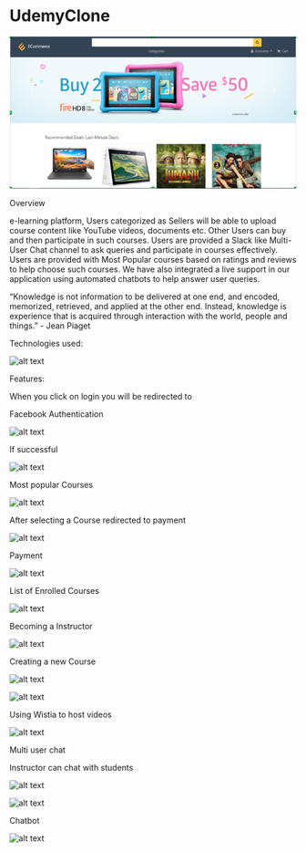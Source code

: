 # UdemyClone

![alt text](https://github.com/RepakaRamateja/Amazonclone/blob/master/images/homepage.png)


Overview

e-learning platform, Users categorized as Sellers will be able to upload course content like YouTube videos, documents etc. Other Users can buy and then participate in such
courses. Users are provided a Slack like Multi-User Chat channel to ask queries and participate in courses effectively. Users are provided with Most Popular courses based on ratings and reviews
to help choose such courses. We have also integrated a live support in our application using automated chatbots to help answer user queries.


“Knowledge is not information to be delivered at one end, and encoded, memorized, retrieved, and applied at the other end. Instead, knowledge is experience that is acquired through interaction with the world, people and things.” - Jean Piaget


Technologies used:

![alt text](https://github.com/RepakaRamateja/UdemyClone/tree/master/images/tech.png)

Features:

When you click on login you  will be redirected to 

Facebook Authentication

![alt text](https://github.com/RepakaRamateja/UdemyClone/tree/master/images/fb.png)

If successful

![alt text](https://github.com/RepakaRamateja/UdemyClone/tree/master/images/after.png)


Most popular Courses

![alt text](https://github.com/RepakaRamateja/UdemyClone/tree/master/images/popular.png)


After selecting a Course redirected to payment

![alt text](https://github.com/RepakaRamateja/UdemyClone/tree/master/images/card.png)

Payment

![alt text](https://github.com/RepakaRamateja/UdemyClone/tree/master/images/payment.png)


List of Enrolled Courses

![alt text](https://github.com/RepakaRamateja/UdemyClone/tree/master/images/Enrolled.png)


Becoming a Instructor

![alt text](https://github.com/RepakaRamateja/UdemyClone/tree/master/images/ins.png)

Creating a new Course

![alt text](https://github.com/RepakaRamateja/UdemyClone/tree/master/images/create.png)



![alt text](https://github.com/RepakaRamateja/UdemyClone/tree/master/images/next.png)


Using Wistia to host videos

![alt text](https://github.com/RepakaRamateja/UdemyClone/tree/master/images/wistia.png)

Multi user chat

Instructor can chat with students

![alt text](https://github.com/RepakaRamateja/UdemyClone/tree/master/images/startchat.png)


![alt text](https://github.com/RepakaRamateja/UdemyClone/tree/master/images/main.png)


Chatbot

![alt text](https://github.com/RepakaRamateja/UdemyClone/tree/master/images/bot.png)









